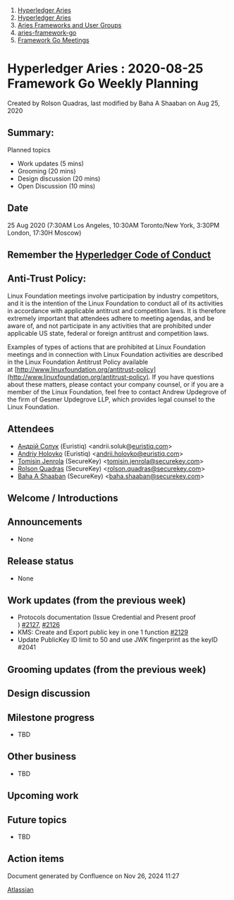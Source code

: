 1. [Hyperledger Aries](index.html)
2. [Hyperledger Aries](Hyperledger-Aries_18481154.html)
3. [Aries Frameworks and User Groups](Aries-Frameworks-and-User-Groups_18481290.html)
4. [aries-framework-go](aries-framework-go_18481606.html)
5. [Framework Go Meetings](Framework-Go-Meetings_18482076.html)

# Hyperledger Aries : 2020-08-25 Framework Go Weekly Planning

Created by Rolson Quadras, last modified by Baha A Shaaban on Aug 25, 2020

## Summary:

Planned topics

- Work updates (5 mins)
- Grooming (20 mins)
- Design discussion (20 mins)
- Open Discussion (10 mins)

## Date

25 Aug 2020 (7:30AM Los Angeles, 10:30AM Toronto/New York, 3:30PM London, 17:30H Moscow)

## Remember the [Hyperledger Code of Conduct](https://lf-hyperledger.atlassian.net/wiki/display/HYP/Hyperledger+Code+of+Conduct)

## Anti-Trust Policy:

Linux Foundation meetings involve participation by industry competitors, and it is the intention of the Linux Foundation to conduct all of its activities in accordance with applicable antitrust and competition laws. It is therefore extremely important that attendees adhere to meeting agendas, and be aware of, and not participate in any activities that are prohibited under applicable US state, federal or foreign antitrust and competition laws.

Examples of types of actions that are prohibited at Linux Foundation meetings and in connection with Linux Foundation activities are described in the Linux Foundation Antitrust Policy available at [http://www.linuxfoundation.org/antitrust-policy](http://www.linuxfoundation.org/antitrust-policy). If you have questions about these matters, please contact your company counsel, or if you are a member of the Linux Foundation, feel free to contact Andrew Updegrove of the firm of Gesmer Updegrove LLP, which provides legal counsel to the Linux Foundation.

## Attendees

- [Андрій Солук](https://lf-hyperledger.atlassian.net/wiki/people/557058:944bd0fe-c47d-4ef3-b564-b2165534d406?ref=confluence) (Euristiq) &lt;andrii.soluk@[euristiq.com](http://euristiq.com/)&gt;
- [Andriy Holovko](https://lf-hyperledger.atlassian.net/wiki/people/557058:1e0c58ac-58b3-490a-807d-e7d095a0b88d?ref=confluence) (Euristiq) &lt;andrii.holovko@euristiq.com&gt;
- [Tomisin Jenrola](https://lf-hyperledger.atlassian.net/wiki/people/712020:f327bd6c-95a3-480e-a11b-4dcdc8cfbdb6?ref=confluence) (SecureKey) &lt;tomisin.jenrola@securekey.com&gt;
- [Rolson Quadras](https://lf-hyperledger.atlassian.net/wiki/people/622101eec88f1000682f2f68?ref=confluence) (SecureKey) &lt;rolson.quadras@securekey.com&gt;
- [Baha A Shaaban](https://lf-hyperledger.atlassian.net/wiki/people/712020:c6fcc16a-f888-4bb1-bef3-41f4da326364?ref=confluence) (SecureKey) &lt;baha.shaaban@securekey.com&gt;

## Welcome / Introductions

## Announcements

- None

## Release status

- None

## Work updates (from the previous week)

- Protocols documentation (Issue Credential and Present proof ) [#2127](https://github.com/hyperledger/aries-framework-go/pull/2127), [#2126](https://github.com/hyperledger/aries-framework-go/pull/2126)
- KMS: Create and Export public key in one 1 function [#2129](https://github.com/hyperledger/aries-framework-go/issues/2129)
- Update PublicKey ID limit to 50 and use JWK fingerprint as the keyID #2041

## Grooming updates (from the previous week)

## Design discussion

## Milestone progress

- TBD

## Other business

- TBD

## Upcoming work

## Future topics

- TBD

## Action items

Document generated by Confluence on Nov 26, 2024 11:27

[Atlassian](http://www.atlassian.com/)
